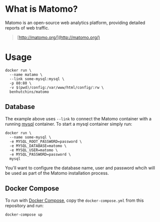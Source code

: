 # What is Matomo?

Matomo is an open-source web analytics platform, providing detailed reports of web traffic.

> [http://matomo.org/](http://matomo.org/)

# Usage

    docker run \
      --name matamo \
      --link some-mysql:mysql \
      -p 80:80 \
      -v $(pwd)/config:/var/www/html/config/:rw \
      benhutchins/matomo

## Database

The example above uses `--link` to connect the Matomo container with a running [mysql](https://hub.docker.com/_/mysql/) container. To start a mysql container simply run:

    docker run \
      --name some-mysql \
      -e MYSQL_ROOT_PASSWORD=password \
      -e MYSQL_DATABASE=matomo \
      -e MYSQL_USER=matomo \
      -e MYSQL_PASSWORD=password \
      mysql

You'll want to configure the database name, user and password whcih will be used as part of the Matomo installation process.

## Docker Compose

To run with [Docker Compose](https://docs.docker.com/compose/install/), copy the `docker-compose.yml` from this repository and run:

    docker-compose up

